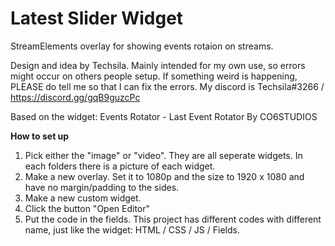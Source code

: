 # Latest Slider Widget
StreamElements overlay for showing events rotaion on streams.

Design and idea by Techsila. Mainly intended for my own use, so errors might occur on others people setup. If something weird is happening, PLEASE do tell me so that I can fix the errors. My discord is Techsila#3266 / https://discord.gg/gqB9guzcPc

Based on the widget: Events Rotator - Last Event Rotator By CO6STUDIOS

**How to set up**
1. Pick either the "image" or "video". They are all seperate widgets. In each folders there is a picture of each widget.
2. Make a new overlay. Set it to 1080p and the size to 1920 x 1080 and have no margin/padding to the sides.
3. Make a new custom widget.
4. Click the button "Open Editor"
5. Put the code in the fields. This project has different codes with different name, just like the widget: HTML / CSS / JS / Fields.
